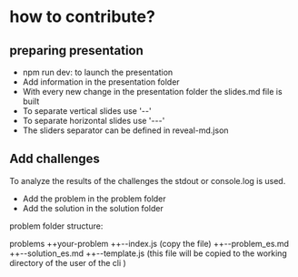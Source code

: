# how to contribute?

## preparing presentation

* npm run dev: to launch the presentation
* Add information in the presentation folder
* With every new change in the presentation folder the slides.md file is built
* To separate vertical slides use '--'
* To separate horizontal slides use '---'
* The sliders separator can be defined in reveal-md.json

## Add challenges

To analyze the results of the challenges the stdout or console.log is used.

* Add the problem in the problem folder
* Add the solution in the solution folder

problem folder structure:

problems
++your-problem
++--index.js (copy the file)
++--problem_es.md
++--solution_es.md
++--template.js (this file will be copied to the working directory of the user of the cli
)
